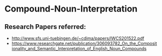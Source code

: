 # Compound-Noun-Interpretation

## Research Papers referred:

- http://www.sfs.uni-tuebingen.de/~cdima/papers/IWCS201522.pdf
- https://www.researchgate.net/publication/306093782_On_the_Compositionality_and_Semantic_Interpretation_of_English_Noun_Compounds
